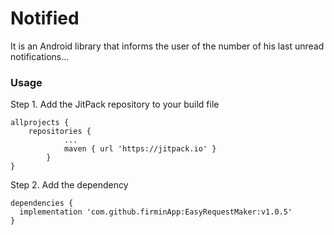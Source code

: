 # Notified
It is an Android library that informs the user of the number of his last unread notifications...

### Usage
Step 1. Add the JitPack repository to your build file

    allprojects {
        repositories {
			    ...
			    maven { url 'https://jitpack.io' }
		    }
    }
  
Step 2. Add the dependency

    dependencies {
      implementation 'com.github.firminApp:EasyRequestMaker:v1.0.5'
    }
 
